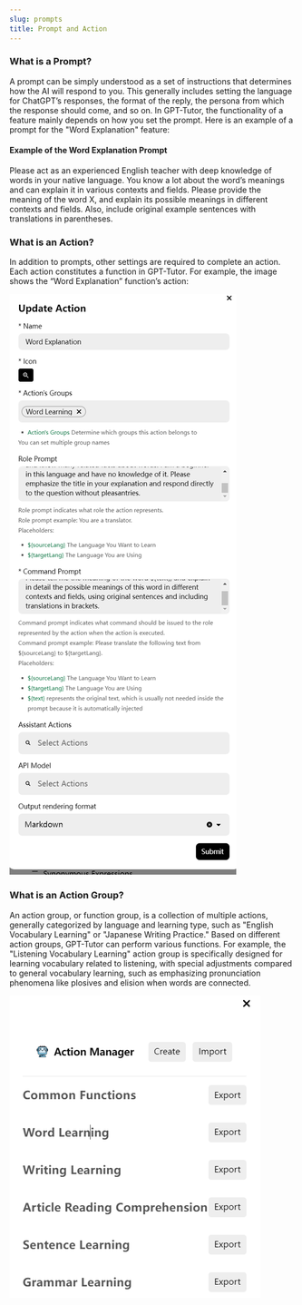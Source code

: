 ```yaml
---
slug: prompts
title: Prompt and Action
---
```


### What is a Prompt?

A prompt can be simply understood as a set of instructions that determines how the AI will respond to you. This generally includes setting the language for ChatGPT’s responses, the format of the reply, the persona from which the response should come, and so on. In GPT-Tutor, the functionality of a feature mainly depends on how you set the prompt. Here is an example of a prompt for the "Word Explanation" feature:

#### Example of the Word Explanation Prompt

Please act as an experienced English teacher with deep knowledge of words in your native language. You know a lot about the word’s meanings and can explain it in various contexts and fields. Please provide the meaning of the word X, and explain its possible meanings in different contexts and fields. Also, include original example sentences with translations in parentheses.

### What is an Action?

In addition to prompts, other settings are required to complete an action. Each action constitutes a function in GPT-Tutor. For example, the image shows the “Word Explanation” function’s action:

![alt text](image-14.png)

### What is an Action Group?

An action group, or function group, is a collection of multiple actions, generally categorized by language and learning type, such as "English Vocabulary Learning" or "Japanese Writing Practice." Based on different action groups, GPT-Tutor can perform various functions. For example, the "Listening Vocabulary Learning" action group is specifically designed for learning vocabulary related to listening, with special adjustments compared to general vocabulary learning, such as emphasizing pronunciation phenomena like plosives and elision when words are connected.

![alt text](image-15.png)

